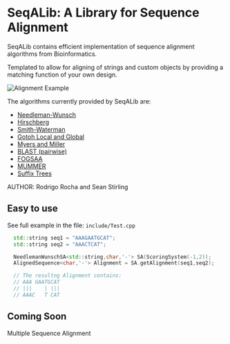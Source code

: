 # SeqALib: A Library for Sequence Alignment

SeqALib contains efficient implementation of sequence alignment algorithms from
Bioinformatics.

Templated to allow for aligning of strings and custom objects by providing a matching function of your own design.

![Alignment Example](https://raw.githubusercontent.com/rcorcs/SeqALib/master/doc/alignment-example.png)

The algorithms currently provided by SeqALib are:
* [Needleman-Wunsch](https://en.wikipedia.org/wiki/Needleman%E2%80%93Wunsch_algorithm)
* [Hirschberg](https://en.wikipedia.org/wiki/Hirschberg%27s_algorithm)
* [Smith-Waterman](https://en.wikipedia.org/wiki/Smith%E2%80%93Waterman_algorithm)
* [Gotoh Local and Global](http://helios.mi.parisdescartes.fr/~lomn/Cours/BI/Material2019/gap-penalty-gotoh.pdf)
* [Myers and Miller](https://pdfs.semanticscholar.org/a882/afa232d945a14bb71f79f9ed27adde16c1a6.pdf)
* [BLAST (pairwise)](https://www.sciencedirect.com/science/article/pii/S0022283605803602?via%3Dihub)
* [FOGSAA](https://www.nature.com/articles/srep01746)
* [MUMMER](http://mummer.sourceforge.net/MUMmer.pdf)
* [Suffix Trees](https://en.wikipedia.org/wiki/Suffix_tree)

AUTHOR: Rodrigo Rocha and Sean Stirling

## Easy to use

See full example in the file: `include/Test.cpp`

```cpp
  std::string seq1 = "AAAGAATGCAT";
  std::string seq2 = "AAACTCAT";

  NeedlemanWunschSA<std::string,char,'-'> SA(ScoringSystem(-1,2));
  AlignedSequence<char,'-'> Alignment = SA.getAlignment(seq1,seq2);

  // The resultng Alignment contains:
  // AAA GAATGCAT
  // |||    | |||
  // AAAC   T CAT
```

## Coming Soon

Multiple Sequence Alignment


